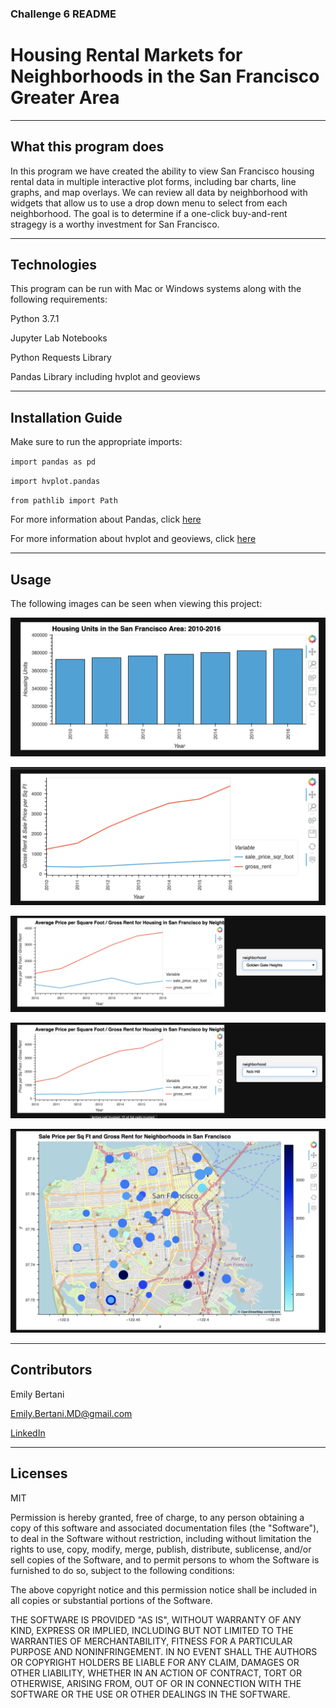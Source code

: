 ### Challenge 6 README

# Housing Rental Markets for Neighborhoods in the San Francisco Greater Area

---

## What this program does

In this program we have created the ability to view San Francisco housing rental data in multiple interactive plot forms, including bar charts, line graphs, and map overlays. We can review all data by neighborhood with widgets that allow us to use a drop down menu to select from each neighborhood. The goal is to determine if a one-click buy-and-rent stragegy is a worthy investment for San Francisco.

---

## Technologies

This program can be run with Mac or Windows systems along with the following requirements:

Python 3.7.1

Jupyter Lab Notebooks

Python Requests Library

Pandas Library including hvplot and geoviews



---


## Installation Guide

Make sure to run the appropriate imports:

`import pandas as pd`

`import hvplot.pandas`

`from pathlib import Path`


For more information about Pandas, click [here](https://pandas.pydata.org/)

For more information about hvplot and geoviews, click [here](https://hvplot.holoviz.org/)


---


## Usage


The following images can be seen when viewing this project:

![Bar Graph of Housing Unit Prices per Year in San Francisco](https://github.com/EmilyBertani/Challenge_6/blob/main/Bar_graph.png)

![Line Graph of Sale Price per Square Foot and Gross Rent Comparisons](https://github.com/EmilyBertani/Challenge_6/blob/main/Line_graph.png)

![Line Graph of Sale Price per Square Foot and Gross Rent Comparisons by Neighborood](https://github.com/EmilyBertani/Challenge_6/blob/main/Line_graph_widget_1.png)

![Line Graph of Sale Price per Square Foot and Gross Rent Comparisons by Neighborood](https://github.com/EmilyBertani/Challenge_6/blob/main/Line_graph_widget_2.png)

![Map View of San Francisco Comparing Sale Price per Square Foot and Gross Rent](https://github.com/EmilyBertani/Challenge_6/blob/main/Map_view.png)

---


## Contributors

Emily Bertani

Emily.Bertani.MD@gmail.com

[LinkedIn](https://www.linkedin.com/feed/)

---

## Licenses

MIT

Permission is hereby granted, free of charge, to any person obtaining a copy of this software and associated documentation files (the "Software"), to deal in the Software without restriction, including without limitation the rights to use, copy, modify, merge, publish, distribute, sublicense, and/or sell copies of the Software, and to permit persons to whom the Software is furnished to do so, subject to the following conditions:

The above copyright notice and this permission notice shall be included in all copies or substantial portions of the Software.

THE SOFTWARE IS PROVIDED "AS IS", WITHOUT WARRANTY OF ANY KIND, EXPRESS OR IMPLIED, INCLUDING BUT NOT LIMITED TO THE WARRANTIES OF MERCHANTABILITY, FITNESS FOR A PARTICULAR PURPOSE AND NONINFRINGEMENT. IN NO EVENT SHALL THE AUTHORS OR COPYRIGHT HOLDERS BE LIABLE FOR ANY CLAIM, DAMAGES OR OTHER LIABILITY, WHETHER IN AN ACTION OF CONTRACT, TORT OR OTHERWISE, ARISING FROM, OUT OF OR IN CONNECTION WITH THE SOFTWARE OR THE USE OR OTHER DEALINGS IN THE SOFTWARE.

